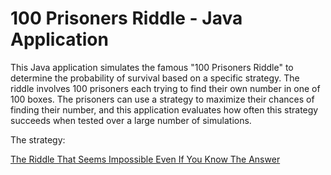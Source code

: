 # 100 Prisoners Riddle - Java Application

This Java application simulates the famous "100 Prisoners Riddle" to determine the probability of survival based on a specific strategy.
The riddle involves 100 prisoners each trying to find their own number in one of 100 boxes.
The prisoners can use a strategy to maximize their chances of finding their number, and this application evaluates how often this strategy succeeds when tested over a large number of simulations.

The strategy:

[The Riddle That Seems Impossible Even If You Know The Answer](https://www.youtube.com/watch?v=iSNsgj1OCLA)
